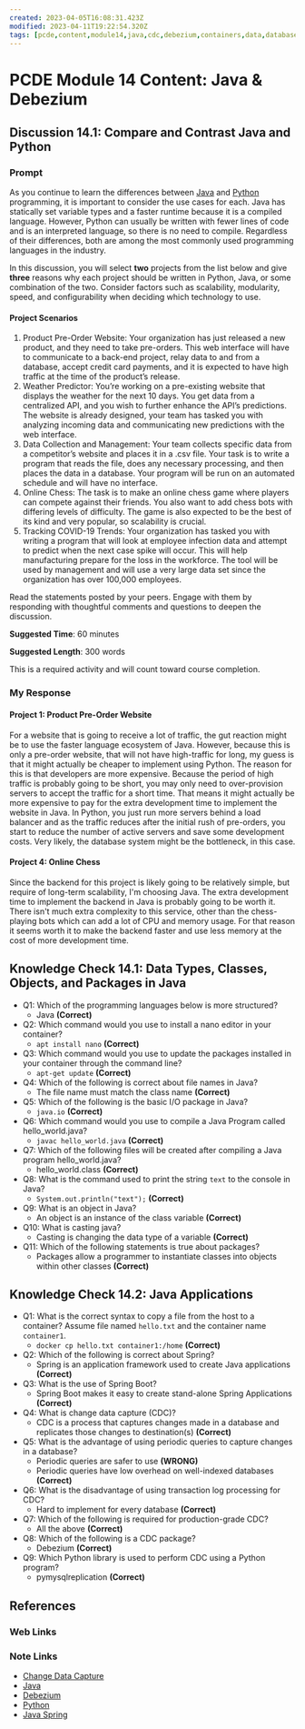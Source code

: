 ```yaml
---
created: 2023-04-05T16:08:31.423Z
modified: 2023-04-11T19:22:54.320Z
tags: [pcde,content,module14,java,cdc,debezium,containers,data,database,change,capture]
---
```

# PCDE Module 14 Content: Java & Debezium

## Discussion 14.1: Compare and Contrast Java and Python

### Prompt

As you continue to learn the differences between
[Java][java-zk] and [Python][py-zk] programming,
it is important to consider the use cases for each.
Java has statically set variable types and a faster runtime because
it is a compiled language.
However, Python can usually be written with fewer lines of code and
is an interpreted language, so there is no need to compile.
Regardless of their differences,
both are among the most commonly used programming languages in the industry.

In this discussion,
you will select **two** projects from the list below and
give **three** reasons why each project should be written in Python, Java, or
some combination of the two.
Consider factors such as scalability, modularity, speed, and
configurability when deciding which technology to use.

#### Project Scenarios

1. Product Pre-Order Website:
Your organization has just released a new product,
and they need to take pre-orders.
This web interface will have to communicate to a back-end project,
relay data to and from a database, accept credit card payments, and
it is expected to have high traffic at the time of the product’s release.
2. Weather Predictor:
You’re working on a pre-existing website that
displays the weather for the next 10 days.
You get data from a centralized API, and you wish to
further enhance the API’s predictions.
The website is already designed,
your team has tasked you with analyzing incoming data and
communicating new predictions with the web interface.
3. Data Collection and Management:
Your team collects specific data from
a competitor’s website and places it in a .csv file.
Your task is to write a program that reads the file,
does any necessary processing, and then places the data in a database.
Your program will be run on an automated schedule and will have no interface.
4. Online Chess:
The task is to make an online chess game where
players can compete against their friends.
You also want to add chess bots with differing levels of difficulty.
The game is also expected to be the best of its kind and very popular,
so scalability is crucial.
5. Tracking COVID-19 Trends:
Your organization has tasked you with writing a program that
will look at employee infection data and attempt to predict when
the next case spike will occur.
This will help manufacturing prepare for the loss in the workforce.
The tool will be used by management and
will use a very large data set since the organization has over 100,000 employees.

Read the statements posted by your peers.
Engage with them by responding with thoughtful comments and
questions to deepen the discussion.

**Suggested Time**: 60 minutes

**Suggested Length**: 300 words

This is a required activity and will count toward course completion.

### My Response

#### Project 1: Product Pre-Order Website

For a website that is going to receive a lot of traffic,
the gut reaction might be to use the faster language ecosystem of Java.
However, because this is only a pre-order website,
that will not have high-traffic for long,
my guess is that it might actually be cheaper to implement using Python.
The reason for this is that developers are more expensive.
Because the period of high traffic is probably going to be short,
you may only need to over-provision servers to accept the traffic for a short time.
That means it might actually be more expensive to
pay for the extra development time to implement the website in Java.
In Python, you just run more servers behind a load balancer and
as the traffic reduces after the initial rush of pre-orders,
you start to reduce the number of active servers and save some development costs.
Very likely, the database system might be the bottleneck, in this case.

#### Project 4: Online Chess

Since the backend for this project is likely going to be relatively simple,
but require of long-term scalability, I'm choosing Java.
The extra development time to
implement the backend in Java is probably going to be worth it.
There isn't much extra complexity to this service,
other than the chess-playing bots which can add a lot of CPU and memory usage.
For that reason it seems worth it to make the backend faster and use less memory at
the cost of more development time.

## Knowledge Check 14.1: Data Types, Classes, Objects, and Packages in Java

* Q1: Which of the programming languages below is more structured?
  * Java **(Correct)**
* Q2: Which command would you use to install a nano editor in your container?
  * `apt install nano` **(Correct)**
* Q3: Which command would you use to update the packages installed in
your container through the command line?
  * `apt-get update` **(Correct)**
* Q4: Which of the following is correct about file names in Java?
  * The file name must match the class name **(Correct)**
* Q5: Which of the following is the basic I/O package in Java?
  * `java.io` **(Correct)**
* Q6: Which command would you use to
compile a Java Program called hello_world.java?
  * `javac hello_world.java` **(Correct)**
* Q7: Which of the following files will be created after
compiling a Java program hello_world.java?
  * hello_world.class **(Correct)**
* Q8: What is the command used to print the string `text` to the console in Java?
  * `System.out.println("text");` **(Correct)**
* Q9: What is an object in Java?
  * An object is an instance of the class variable **(Correct)**
* Q10: What is casting java?
  * Casting is changing the data type of a variable **(Correct)**
* Q11: Which of the following statements is true about packages?
  * Packages allow a programmer to instantiate classes into
objects within other classes **(Correct)**

## Knowledge Check 14.2: Java Applications

* Q1: What is the correct syntax to copy a file from the host to a container?
Assume file named `hello.txt` and the container name `container1`.
  * `docker cp hello.txt container1:/home` **(Correct)**
* Q2: Which of the following is correct about Spring?
  * Spring is an application framework used to create Java applications **(Correct)**
* Q3: What is the use of Spring Boot?
  * Spring Boot makes it easy to create stand-alone Spring Applications **(Correct)**
* Q4: What is change data capture (CDC)?
  * CDC is a process that captures changes made in a database and
replicates those changes to destination(s) **(Correct)**
* Q5: What is the advantage of using periodic queries to capture changes in a database?
  * Periodic queries are safer to use **(WRONG)**
  * Periodic queries have low overhead on well-indexed databases **(Correct)**
* Q6: What is the disadvantage of using transaction log processing for CDC?
  * Hard to implement for every database **(Correct)**
* Q7: Which of the following is required for production-grade CDC?
  * All the above **(Correct)**
* Q8: Which of the following is a CDC package?
  * Debezium **(Correct)**
* Q9: Which Python library is used to perform CDC using a Python program?
  * pymysqlreplication **(Correct)**

## References

### Web Links

<!-- Hidden References -->

### Note Links

* [Change Data Capture][cdc-zk]
* [Java][java-zk]
* [Debezium][debezium-zk]
* [Python][py-zk]
* [Java Spring][java-spring-zk]

<!-- Hidden References -->
[cdc-zk]: ./change-data-capture.md "Change Data Capture"
[java-zk]: java.md "Java"
[debezium-zk]: debezium.md "Debezium"
[py-zk]: python.md "Python"
[java-spring-zk]: ./java-spring.md "Java Spring"

